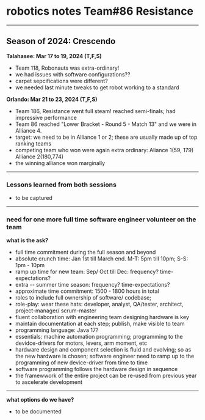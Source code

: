 # robotics notes Team#86 Resistance

---


## Season of 2024: Crescendo

**Talahasee: Mar 17 to 19, 2024 (T,F,S)**
 * Team 118, Robonauts was extra-ordinary!
 * we had issues with software configurations??
 * carpet sepcifications were different?
 * we needed last minute tweaks to get robot working to a standard

**Orlando: Mar 21 to 23, 2024 (T,F,S)**
 * Team 186, Resistance went full steam! reached semi-finals; had impressive performance
 * Team 86 reached "Lower Bracket - Round 5 - Match 13" and we were in Alliance 4.
 * target: we need to be in Alliance 1 or 2; these are usually made up of top ranking teams
 * competing team who won were again extra ordinary: Aliance 1(59, 179) Alliance 2(180,774)
 * the winning alliance won marginally


---


### Lessons learned from both sessions
 * to be captured

---

### need for one more full time software engineer volunteer on the team

**what is the ask?**
 * full time commitment during the full season and beyond 
 * absolute crunch time: Jan 1st till March end. M-T: 5pm till 10pm; S-S: 1pm - 10pm
 * ramp up time for new team: Sep/ Oct till Dec: frequency? time-expectations?
 * extra -- summer time season: frequency? time-expectations?
 * approximate time commitment: 1500 - 1800 hours in total
 * roles to include full ownership of software/ codebase; 
 * role-play: wear these hats: developer, analyst, QA/tester, architect, project-manager/ scrum-master
 * fluent collaboration with engineering team designing hardware is key
 * maintain documentation at each step; publish, make visible to team
 * programming language: Java 17? 
 * essentials: machine automation programming; programming to the devidce-drivers for motors, levers, arm moment, etc
 * hardware design and component selection is fluid and evolving; so as the new hardware is chosen; software engineer need to ramp up to the programming of new device-driver from time to time
 * software programming follows the hardware design in sequence
 * the framewwork of the entire project can be re-used from previous year to ascelerate development

 ---

 **what options do we have?**
 * to be documented


